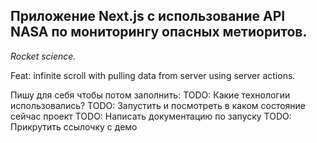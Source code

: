 ## Приложение Next.js с использование API NASA по мониторингу опасных метиоритов. 
*Rocket science.*

Feat: infinite scroll with pulling data from server using server actions. 

Пишу для себя чтобы потом заполнить:
TODO: Какие технологии иcпользовались?
TODO: Запустить и посмотреть в каком состояние сейчас проект 
TODO: Написать документацию по запуску
TODO: Прикрутить ссылочку с демо

